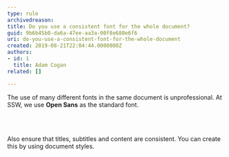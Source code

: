 ```yaml
---
type: rule
archivedreason: 
title: Do you use a consistent font for the whole document?
guid: 9b6b45b0-da6a-47ee-aa3a-00f8e680e6f6
uri: do-you-use-a-consistent-font-for-the-whole-document
created: 2019-08-21T22:04:44.0000000Z
authors:
- id: 1
  title: Adam Cogan
related: []

---
```



<p class="ssw15-rteElement-P">The use of many different fonts in the same document is unprofessional. At SSW, we use <b>Open Sans</b> as the standard font.<br></p>
<br><excerpt class='endintro'></excerpt><br>
<p class="ssw15-rteElement-P">​Also ensure that titles, subtitles and content are consistent. You can create this by using document styles.​​<br></p>


